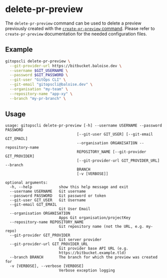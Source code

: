 # delete-pr-preview

The `delete-pr-preview` command can be used to delete a preview previously created with the [`create-pr-preview` command](/gitopscli/commands/create-pr-preview/). Please refer to `create-pr-preview` documentation for the needed configuration files.

## Example

```bash
gitopscli delete-pr-preview \
  --git-provider-url https://bitbucket.baloise.dev \
  --username $GIT_USERNAME \
  --password $GIT_PASSWORD \
  --git-user "GitOps CLI" \
  --git-email "gitopscli@baloise.dev" \
  --organisation "my-team" \
  --repository-name "app-xy" \
  --branch "my-pr-branch" \
```

## Usage
```
usage: gitopscli delete-pr-preview [-h] --username USERNAME --password PASSWORD
                                [--git-user GIT_USER] [--git-email GIT_EMAIL]
                                --organisation ORGANISATION --repository-name
                                REPOSITORY_NAME [--git-provider GIT_PROVIDER]
                                [--git-provider-url GIT_PROVIDER_URL] --branch
                                BRANCH
                                [-v [VERBOSE]]

optional arguments:
  -h, --help            show this help message and exit
  --username USERNAME   Git username
  --password PASSWORD   Git password or token
  --git-user GIT_USER   Git Username
  --git-email GIT_EMAIL
                        Git User Email
  --organisation ORGANISATION
                        Apps Git organisation/projectKey
  --repository-name REPOSITORY_NAME
                        Git repository name (not the URL, e.g. my-repo)
  --git-provider GIT_PROVIDER
                        Git server provider
  --git-provider-url GIT_PROVIDER_URL
                        Git provider base API URL (e.g.
                        https://bitbucket.example.tld)
  --branch BRANCH       The branch for which the preview was created for
  -v [VERBOSE], --verbose [VERBOSE]
                        Verbose exception logging
```